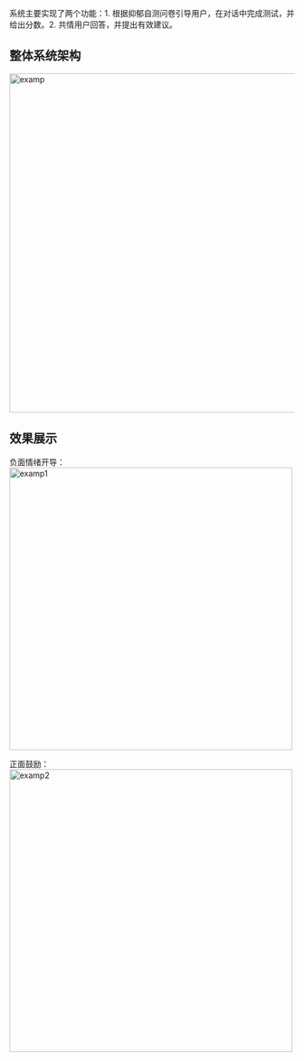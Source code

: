 系统主要实现了两个功能：1. 根据抑郁自测问卷引导用户，在对话中完成测试，并给出分数。2. 共情用户回答，并提出有效建议。

## 整体系统架构
<img width="600" alt="examp" src="https://github.com/user-attachments/assets/824fbe90-725f-455e-bd75-6c67e68f6aee" />

## 效果展示
负面情绪开导：
<img width="500" alt="examp1" src="https://github.com/user-attachments/assets/5b779d3c-ef03-4246-ab92-a48b4866a313" />

正面鼓励：
<img width="500" alt="examp2" src="https://github.com/user-attachments/assets/5c237c3e-20af-4166-b78e-f666a81985ae" />
